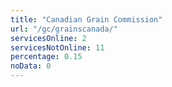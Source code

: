 ```yaml
---
title: "Canadian Grain Commission"
url: "/gc/grainscanada/"
servicesOnline: 2
servicesNotOnline: 11
percentage: 0.15
noData: 0
---
```

